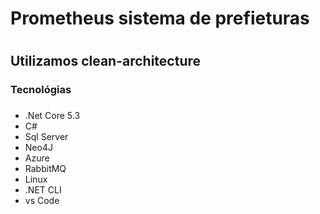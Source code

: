 # Prometheus sistema de prefieturas <h1>   
## Utilizamos **clean-architecture**
### Tecnológias <h3>
* .Net Core 5.3
* C#
* Sql Server
* Neo4J
* Azure 
* RabbitMQ
* Linux
* .NET CLI
* vs Code